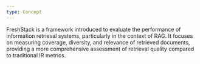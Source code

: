 ```yaml
---
type: Concept
---
```


FreshStack is a framework introduced to evaluate the performance of information retrieval systems, particularly in the context of RAG. It focuses on measuring coverage, diversity, and relevance of retrieved documents, providing a more comprehensive assessment of retrieval quality compared to traditional IR metrics.